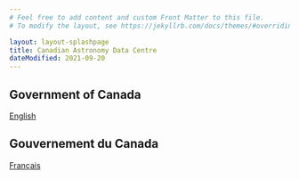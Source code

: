 ```yaml
---
# Feel free to add content and custom Front Matter to this file.
# To modify the layout, see https://jekyllrb.com/docs/themes/#overriding-theme-defaults

layout: layout-splashpage
title: Canadian Astronomy Data Centre
dateModified: 2021-09-20
---
```


<div class="row">
    <section class="col-xs-6 text-right" lang="en">
      <h2 class="wb-inv">Government of Canada</h2>
      <p><a href="/en" class="btn btn-primary">English</a></p>
    </section>
    <section class="col-xs-6" lang="fr">
      <h2 class="wb-inv">Gouvernement du Canada</h2>
      <p><a href="/fr" class="btn btn-primary">Français</a></p>
    </section>
</div>
